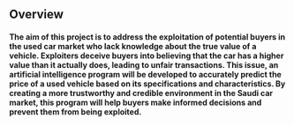 ## Overview
#### The aim of this project is to address the exploitation of potential buyers in the used car market who lack knowledge about the true value of a vehicle. Exploiters deceive buyers into believing that the car has a higher value than it actually does, leading to unfair transactions. This issue, an artificial intelligence program will be developed to accurately predict the price of a used vehicle based on its specifications and characteristics. By creating a more trustworthy and credible environment in the Saudi car market, this program will help buyers make informed decisions and prevent them from being exploited.
